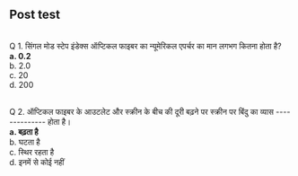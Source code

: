 ## Post test
<br>
Q 1. सिंगल मोड स्टेप इंडेक्स ऑप्टिकल फाइबर का न्यूमेरिकल एपर्चर का मान लगभग कितना होता है? <br>
<b>a. 0.2<br></b>
b. 2.0<br>
c. 20<br>
d. 200<br><br>

Q 2. ऑप्टिकल फाइबर के आउटलेट और स्क्रीन के बीच की दूरी बढ़ने पर स्क्रीन पर बिंदु का व्यास -------------- होता है।<br>
<b>a. बढ़ता है<br></b>
b. घटता है <br>
c. स्थिर रहता है <br>
d. इनमें से कोई नहीं<br>

